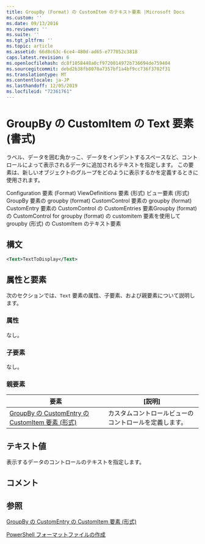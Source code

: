```yaml
---
title: GroupBy (Format) の CustomItem のテキスト要素 |Microsoft Docs
ms.custom: ''
ms.date: 09/13/2016
ms.reviewer: ''
ms.suite: ''
ms.tgt_pltfrm: ''
ms.topic: article
ms.assetid: 66d8c63c-6ce4-480d-ad65-e777052c3818
caps.latest.revision: 6
ms.openlocfilehash: dc8f1058448a0cf9720014972b736694de759404
ms.sourcegitcommit: debd2b38fb8070a7357bf1a4bf9cc736f3702f31
ms.translationtype: MT
ms.contentlocale: ja-JP
ms.lasthandoff: 12/05/2019
ms.locfileid: "72361761"
---
```

# <a name="text-element-for-customitem-for-groupby-format"></a>GroupBy の CustomItem の Text 要素 (書式)

ラベル、データを囲む角かっこ、データをインデントするスペースなど、コントロールによって表示されるデータに追加されるテキストを指定します。 この要素は、新しいオブジェクトのグループをどのように表示するかを定義するときに使用されます。

Configuration 要素 (Format) ViewDefinitions 要素 (形式) ビュー要素 (形式) GroupBy 要素の groupby (format) CustomControl 要素の groupby (format) CustomEntry 要素の CustomControl の CustomEntries 要素Groupby (format) の CustomControl for groupby (format) の customitem 要素を使用して groupby (形式) の CustomItem のテキスト要素

## <a name="syntax"></a>構文

```xml
<Text>TextToDisplay</Text>
```

## <a name="attributes-and-elements"></a>属性と要素

次のセクションでは、`Text` 要素の属性、子要素、および親要素について説明します。

### <a name="attributes"></a>属性

なし。

### <a name="child-elements"></a>子要素

なし。

### <a name="parent-elements"></a>親要素

|要素|[説明]|
|-------------|-----------------|
|[GroupBy の CustomEntry の CustomItem 要素 (形式)](./customitem-element-for-customentry-for-groupby-format.md)|カスタムコントロールビューのコントロールを定義します。|

## <a name="text-value"></a>テキスト値

表示するデータのコントロールのテキストを指定します。

## <a name="remarks"></a>コメント

## <a name="see-also"></a>参照

[GroupBy の CustomEntry の CustomItem 要素 (形式)](./customitem-element-for-customentry-for-groupby-format.md)

[PowerShell フォーマットファイルの作成](./writing-a-powershell-formatting-file.md)
